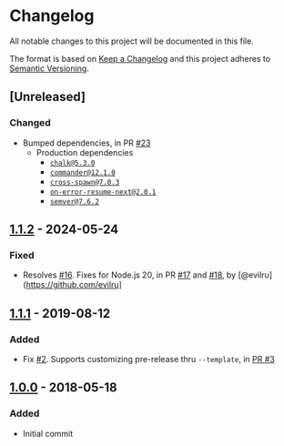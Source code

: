 # Changelog

All notable changes to this project will be documented in this file.

The format is based on [Keep a Changelog](http://keepachangelog.com/en/1.0.0/)
and this project adheres to [Semantic Versioning](http://semver.org/spec/v2.0.0.html).

## [Unreleased]

### Changed

- Bumped dependencies, in PR [#23](https://github.com/compulim/version-from-git/pull/23)
   - Production dependencies
      - [`chalk@5.3.0`](https://npmjs.com/package/chalk/v/5.3.0)
      - [`commander@12.1.0`](https://npmjs.com/package/commander/v/12.1.0)
      - [`cross-spawn@7.0.3`](https://npmjs.com/package/cross-spawn/v/7.0.3)
      - [`on-error-resume-next@2.0.1`](https://npmjs.com/package/on-error-resume-next/v/2.0.1)
      - [`semver@7.6.2`](https://npmjs.com/package/semver/v/7.6.2)

## [1.1.2] - 2024-05-24

### Fixed

- Resolves [#16](https://github.com/compulim/version-from-git/issues/16). Fixes for Node.js 20, in PR [#17](https://github.com/compulim/version-from-git/pulls/17) and [#18](https://github.com/compulim/version-from-git/pulls/18), by [@evilru](https://github.com/evilru]

## [1.1.1] - 2019-08-12

### Added

- Fix [#2](https://github.com/compulim/version-from-git/issues/2). Supports customizing pre-release thru `--template`, in [PR #3](https://github.com/compulim/version-from-git/pulls/3)

## [1.0.0] - 2018-05-18

### Added

- Initial commit

[1.1.2]: https://github.com/compulim/version-from-git/compare/v1.1.1...v1.1.2
[1.1.1]: https://github.com/compulim/version-from-git/compare/v1.0.0...v1.1.1
[1.0.0]: https://github.com/compulim/version-from-git/releases/tag/v1.0.0
